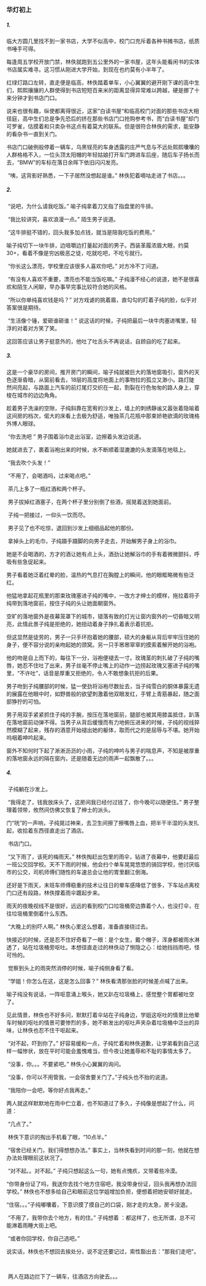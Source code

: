 ### 华灯初上



##### 1.

​		临大方圆几里找不到一家书店，大学不似高中，校门口充斥着各种书摊书店，纸质书唾手可得。

​		每逢周五学校开放门禁，林佚就跑到五公里外的一家书屋，这年头能看闲书的实体书店属实难寻。这习惯从刚进大学开始，到现在也约莫有小半年了。

​		红绿灯路口左转，直走便是临高，林佚踏着单车，小心翼翼的避开刚下课的高中生们，熙熙攘攘的人群使得到书店短短百来米的距离显得异常难以跨越，硬是挪了十来分钟才到书店门口。

​		说来也很有趣，纵使都离得很近，这家”白读书屋“和临高校门对面的那些书店大相径庭，高中生们总是争先恐后的挤在那些书店门口抢购参考书，而“白读书屋”却门可罗雀，估摸着和只卖杂书这点有着莫大的联系。但是很符合林佚的需求，能安静的看杂书一直到关门。

​		书店门口破例般停着一辆车，乌黑锃亮的车身透露的庄严气息与不远处熙熙囔囔的人群格格不入，一位头顶太阳帽的年轻姑娘打开车门跨进车后座，随后车子扬长而去，“BMW”的车标在落日余晖下依旧闪闪发亮。

​		“咦，这背影好熟悉，一下子居然没想起是谁。” 林佚犯着嘀咕走进了书店。。。





##### 2.

​		“说吧，为什么请我吃饭。” 喻子纯拿着刀叉指了指盘里的牛排。

​		“我比较讲究，喜欢浪漫一点。” 陌生男子说道。

​		“这牛排挺不错的，回头我多加点钱，就当是陪我吃饭的费用。”

​		喻子纯切下一块牛排，边咀嚼边打量起对面的男子。西装革履浓眉大眼，约莫30+，看着不像是穷凶极恶之徒，吃就吃吧，不吃亏就行。

​		“你长这么漂亮，学校里应该很多人喜欢你吧。” 对方冷不丁问道。

​		“有没有人喜欢不重要，漂亮也不能当饭吃嘛。” 子纯漫不经心的说道，她不是很喜欢和陌生人闲聊，早办事早完事比较符合她的风格。

​		“所以你单纯喜欢钱是吗？” 对方戏谑的挑着眉，直勾勾的盯着子纯的脸，似乎对答案很是期待。

​		“生活像个锤，爱砸谁砸谁！” 说这话的时候，子纯把最后一块牛肉塞进嘴里，轻浮的对着对方笑了笑。

​		这回答应该让男子挺意外的，他吐了吐舌头不再说话，自顾自的吃了起来。



##### 3.

​		这是一个豪华的房间，推开房门的瞬间，喻子纯就被巨大的落地窗吸引，窗外的天色逐渐昏暗，从窗前看去，18层的高度将地面上的事物拉的孤立又渺小。路灯陡然间亮起，与路面上汽车的前灯尾灯交织在一起，割裂在行色匆匆的路人身上，穿梭在城市的边边角角。

​		趁着男子洗澡的空隙，子纯斜靠在宽宥的沙发上，墙上的刺绣静谧又嚣张着隐喻着这间房的档次，偌大的床看上去极为舒适，唯独茶几花瓶中那束娇艳欲滴的玫瑰格外博人眼球。

​		“你去洗吧 ” 男子围着浴巾走出浴室，边擦着头发边说道。

​		她就进去了，裹着浴袍出来的时候，水不断顺着湿漉漉的头发滴落在地毯上。

​		“我去吹个头发！”

​		“不用了，会喝酒吗，过来喝点吧。”

​		茶几上多了一瓶红酒和两个杯子。

​		男子拔掉红酒塞子，在两个杯子里分别倒了些酒，摇晃着送到她面前。

​		子纯一把接过，一仰头一饮而尽。

​		男子见了也不吃惊，退回到沙发上细细品起他的那份。

​		拿掉头上的毛巾，子纯蹑手蹑脚的向男子走去，开始解男子身上的浴巾。

​		她是不会喝酒的，方才的酒让她有点上头，酒劲让她解浴巾的手有着微微颤抖，呼吸有些急促起来。

​		男子看着她泛着红晕的脸，温热的气息打在胸膛上的瞬间，他的眼眶略微有些泛红。

​		他猛地拿起花瓶里的那束玫瑰塞进子纯的嘴中，一改方才绅士的模样，拖拉着将子纯带到落地窗前，按住子纯的头让她面朝窗外。

​		空旷的落地窗外是夜幕笼罩下的城市，错落有致的灯光让窗内窗外的一切昏暗又明亮，此情此景子纯是拒绝的，她扭动着身子挣扎着表示着抗拒。

​		但这显然是徒劳的，男子一只手环抱着她的腰部，硕大的身躯从背后牢牢压住她的身子，便不容分说的亲吻起她的颈窝。另一只手窸窸窣窣的摸索着解开她的浴袍。

​		他的吻是自上而下的，每往下一分，浴袍便褪去一寸。玫瑰茎的刺扎破了子纯的嘴唇，她忍不住吐了出来，男子丝毫不停止嘴上的动作一边捞起玫瑰又塞进子纯的嘴里，“不许吐”，话音是厚重又拒绝的，令人不敢想象抗拒的后果。

​		男子吻到子纯腰部的时候，猛一使劲将浴袍尽数扯去，当子纯雪白的胴体暴露无遗的展露在他眼中时，如野兽般的欲望刺激着他双眼发红，手臂上青筋暴起，随之面部狰狞的可怕。

​		男子用双手紧紧抓住子纯的手腕，按压在落地窗前，腿部也被其用膝盖抵住，趴落在落地窗前动弹不得。当男子从背后缓慢而有力地俯压进来的时候，子纯的视线猝然模糊了起来，残存的酒意开始褪出她的躯体，取而代之的是屈辱与不堪。她开始呜咽着呻吟起来。

​		窗外不知何时下起了淅淅沥沥的小雨，子纯的呻吟与男子的喘息声，不知是被厚重的落地窗永远的隔在窗内，还是随着无边的雨声一起飘散了。。。



##### 4.

​		子纯躺在沙发上。

​		“我得走了，钱我放床头了，这房间我已经付过钱了，你今晚可以随便住。” 男子整理着领带，攸然间仿佛又恢复了绅士的派头。

​		门“咣”的一声响，子纯晃过神来，去卫生间擦了擦嘴唇上血，把半干半湿的头发扎起，收拾着东西径直走出了酒店。





​		书店门口。

​		“又下雨了，该死的梅雨天。” 林佚掏赶出包里的雨伞，钻进了夜幕中，他要赶最后一班公交回学校。天不下雨的时候，他会扫个单车晃晃悠悠的骑回学校，他讨厌临市的公交，司机师傅们随性的车速总会让他的胃里翻江倒海。

​		还好是下雨天，末班车师傅稳重的技术让往日的晕车感降低了很多，下车站点离校门口还有段路，林佚撑着雨伞踱起步来。

​		雨天的夜晚视线不是很好，远远的看到校门口垃圾桶旁边靠着个人，也没打伞，在往垃圾桶里倒着什么东西。

​		“大晚上的别吓人啊。” 林佚心里这么想着，准备直接绕过去。

​		快接近的时候，还是忍不住好奇看了一眼：是个女生，戴个帽子，浑身都被雨水淋透了，站在垃圾桶旁呕吐。本想径直走过的林佚动了恻隐之心：给她挡挡雨吧，怪可怜的。

​		觉察到头上的雨突然消停的时候，喻子纯侧身看了看。

​		“学姐！你怎么在这，这是怎么回事？” 林佚看清那张脸的时候差点喊了出来。

​		喻子纯没有说话，一阵呕意涌上喉头，她又趴在垃圾桶上，感觉整个胃都被吐空了。

​		见此情景，林佚也不好多问，默默打着伞站在子纯身边，学姐这呕吐的情景比他晕车时候的呕吐的情景可要惨烈的多，她不断发出的呕吐声夹杂着垃圾桶中泛出的异味，让林佚也忍不住干呕起来。

​		“对不起，吓到你了。” 好容易缓和一点，子纯忙着和林佚道歉，让学弟看到自己这样一幅惨状，放在平时可能会羞愧难当，但今夜让她羞辱和不耻的事情太多了。

​		“没事，你。。。不要紧吧。” 林佚小心翼翼的询问。

​		“没事，你可以不用管我，一会宿舍要关门了。”子纯头也不抬的说道。

​		“我陪你一会吧，等你好点我再走。”

​		两人就这样默默地在雨中伫立着，也不知道过了多久，子纯像是想起了什么，问道：

​		“几点了。”

​		林佚下意识的掏出手机看了眼，“10点半。”

​		“宿舍已经关门，我们得想想办法。” 事实上，当林佚看到时间的那一刻，他就在想办法处理眼前这状况了。

​		“对不起。。对不起。” 子纯只想起这么一句，她有点愧疚，又带着些冷漠。

​		“你带身份证了吗，我送你去找个地方住宿吧，我没带身份证，回头我再想办法回学校。” 林佚也不想多给自己和眼前这位学姐增加负担，便想着把她安顿好就走。

​		“住宿。。。”子纯嘟囔着，下意识摸了摸自己的口袋，刚才走的太急，房卡没退。

​		“不用了，我带你去个地方，有的住。” 子纯想着 ：都这样了，也无所谓，总不可能淋着雨睡大街上吧。

​		“或者你回学校，你自己选吧。”

​		说实话，林佚也不想回去挨处分，说不定还要记过，索性豁出去："那我们走吧"。

​		

​		两人在路边拦下了一辆车，往酒店方向驶去。。。

